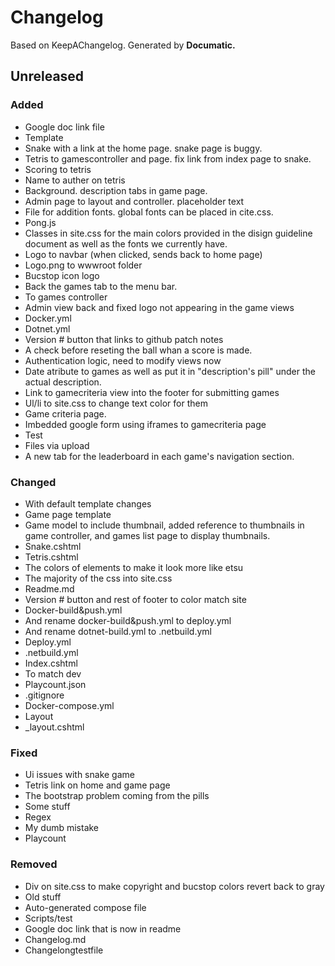 # Changelog

Based on KeepAChangelog.
Generated by **Documatic.**

## Unreleased

### Added

* Google doc link file
* Template
* Snake with a link at the home page. snake page is buggy.
* Tetris to gamescontroller and page. fix link from index page to snake.
* Scoring to tetris
* Name to auther on tetris
* Background.  description tabs in game page.
* Admin page to layout and controller.  placeholder text
* File for addition fonts. global fonts can be placed in cite.css.
* Pong.js
* Classes in site.css for the main colors provided in the disign guideline document as well as the fonts we currently have.
* Logo to navbar (when clicked, sends back to home page)
* Logo.png to wwwroot folder
* Bucstop icon logo
* Back the games tab to the menu bar.
* To games controller
* Admin view back and fixed logo not appearing in the game views
* Docker.yml
* Dotnet.yml
* Version # button that links to github patch notes
* A check before reseting the ball whan a score is made.
* Authentication logic, need to modify views now
* Date atribute to games as well as put it in "description's pill" under the actual description.
* Link to gamecriteria view into the footer for submitting games
* Ul/li to site.css to change text color for them
* Game criteria page.
* Imbedded google form using iframes to gamecriteria page
* Test
* Files via upload
* A new tab for the leaderboard in each game's navigation section.

### Changed

* With default template changes
* Game page template
* Game model to include thumbnail, added reference to thumbnails in game controller, and  games list page to display thumbnails.
* Snake.cshtml
* Tetris.cshtml
* The colors of elements to make it look more like etsu
* The majority of the css into site.css
* Readme.md
* Version # button and rest of footer to color match site
* Docker-build&push.yml
* And rename docker-build&push.yml to deploy.yml
* And rename dotnet-build.yml to .netbuild.yml
* Deploy.yml
* .netbuild.yml
* Index.cshtml
* To match dev
* Playcount.json
* .gitignore
* Docker-compose.yml
* Layout
* _layout.cshtml

### Fixed

* Ui issues with snake game
* Tetris link on home and game page
* The bootstrap problem coming from the pills
* Some stuff
* Regex
* My dumb mistake
* Playcount

### Removed

* Div on site.css to make copyright and bucstop colors revert back to gray
* Old stuff
* Auto-generated compose file
* Scripts/test
* Google doc link that is now in readme
* Changelog.md
* Changelongtestfile
